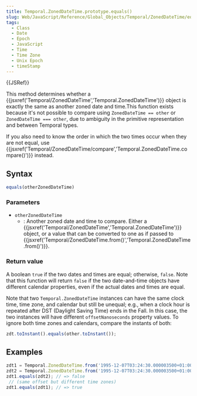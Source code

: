 ```yaml
---
title: Temporal.ZonedDateTime.prototype.equals()
slug: Web/JavaScript/Reference/Global_Objects/Temporal/ZonedDateTime/equals
tags:
  - Class
  - Date
  - Epoch
  - JavaScript
  - Time
  - Time Zone
  - Unix Epoch
  - timeStamp
---
```

{{JSRef}}

This method determines whether a
{{jsxref('Temporal/ZonedDateTime','Temporal.ZonedDateTime')}}
object is exactly the same as another zoned date and time.This function exists
because it's not possible to compare using `ZonedDateTime == other` or
`ZonedDateTime === other`, due to ambiguity in the primitive representation and
between Temporal types.

If you also need to know the order in which the two times occur when they are
not equal, use
{{jsxref('Temporal/ZonedDateTime/compare','Temporal.ZonedDateTime.compare()')}}
instead.

## Syntax

```js
equals(otherZonedDateTime)
```

### Parameters

- `otherZonedDateTime`
  - : Another zoned date and time to compare. Either a
    {{jsxref('Temporal/ZonedDateTime','Temporal.ZonedDateTime')}}
    object, or a value that can be converted to one as if passed to
    {{jsxref('Temporal/ZonedDateTime.from()','Temporal.ZonedDateTime.from()')}}.

### Return value

A boolean `true` if the two dates and times are equal; otherwise, `false`. Note
that this function will return `false` if the two date-and-time objects have
different calendar properties, even if the actual dates and times are equal.

Note that two `Temporal.ZonedDateTime` instances can have the same clock time,
time zone, and calendar but still be unequal; e.g., when a clock hour is
repeated after DST (Daylight Saving Time) ends in the Fall. In this case, the
two instances will have different `offsetNanoseconds` property values. To ignore
both time zones and calendars, compare the instants of both:

```js
zdt.toInstant().equals(other.toInstant());
```

## Examples

```js
zdt1 = Temporal.ZonedDateTime.from('1995-12-07T03:24:30.000003500+01:00[Europe/Paris]');
zdt2 = Temporal.ZonedDateTime.from('1995-12-07T03:24:30.000003500+01:00[Europe/Brussels]');
zdt1.equals(zdt2); // => false
 // (same offset but different time zones)
zdt1.equals(zdt1); // => true
```
